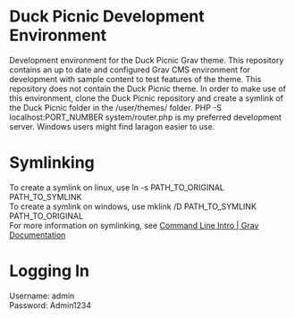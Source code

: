 # Duck Picnic Development Environment
Development environment for the Duck Picnic Grav theme. This repository contains an up to date and configured Grav CMS environment for development with sample content to test features of the theme. This repository does not contain the Duck Picnic theme. In order to make use of this environment, clone the Duck Picnic repository and create a symlink of the Duck Picnic folder in the /user/themes/ folder. PHP -S localhost:PORT_NUMBER system/router.php is my preferred development server. Windows users might find laragon easier to use.

# Symlinking
To create a symlink on linux, use ln -s PATH_TO_ORIGINAL PATH_TO_SYMLINK <br>
To create a symlink on windows, use mklink /D PATH_TO_SYMLINK PATH_TO_ORIGINAL <br>
For more information on symlinking, see [Command Line Intro | Grav Documentation](https://learn.getgrav.org/16/cli-console/command-line-intro#symbolic-links)

# Logging In
Username: admin <br>
Password: Admin1234
